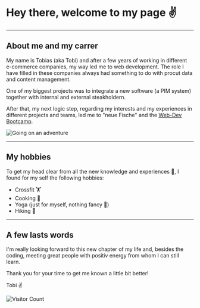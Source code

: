# Hey there, welcome to my page ✌️

---

## About me and my carrer

My name is Tobias (aka Tobi) and after a few years of working in different e-commerce companies, my way led me to web development.
The role I have filled in these companies always had something to do with procut data and content management.

One of my biggest projects was to integrate a new software (a PIM system) together with internal and external steakholdern.

After that, my next logic step, regarding my interests and my experiences in different projects and teams, led me to "neue Fische" and the [Web-Dev Bootcamp](https://www.neuefische.de/bootcamp/web-development).

![Going on an adventure](https://media3.giphy.com/media/VGG8UY1nEl66Y/giphy.gif?cid=ecf05e477mfn91q4kqzduh1oy2lqf6evvevdgt0hygwey1dm&ep=v1_gifs_search&rid=giphy.gif&ct=g)

---

## My hobbies

To get my head clear from all the new knowledge and experiences 🤯, I found for my self the following hobbies:

- Crossfit 🏋️
- Cooking 🍳
- Yoga (just for myself, nothing fancy 🧘)
- Hiking 🥾

---

## A few lasts words

I'm really looking forward to this new chapter of my life and, besides the coding, meeting great people with positiv energy from whom I can still learn.

Thank you for your time to get me known a little bit better!

Tobi ✌️

![Visitor Count](https://profile-counter.glitch.me/{TobiasSteinhagen}/count.svg)
